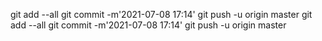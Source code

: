 git add --all
git commit -m'2021-07-08 17:14'
git push -u origin master
git add --all
git commit -m'2021-07-08 17:14'
git push -u origin master
